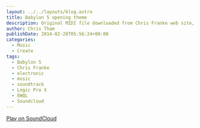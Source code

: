 ```yaml
---
layout: ../../layouts/blog.astro
title: Babylon 5 opening theme
description: Original MIDI file downloaded from Chris Franke web site, reorchestrated using EWQL Gold and Logic Pro X.
author: Chris Tham
publishDate: 2014-02-28T05:56:24+00:00
categories:
  - Music
  - Create
tags:
  - Babylon 5
  - Chris Franke
  - electronic
  - music
  - soundtrack
  - Logic Pro X
  - EWQL
  - Soundcloud
---
```


[Play on SoundCloud](https://soundcloud.com/chris-tham/b5theme?si=12f3e0f1ca37497e86571f40e20b1e4b&utm_source=clipboard&utm_medium=text&utm_campaign=social_sharing)
